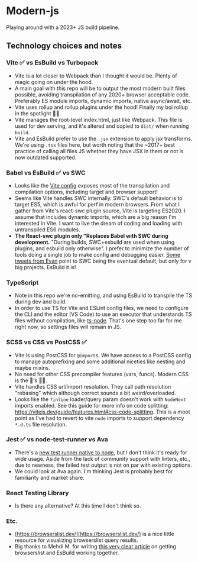# Modern-js

Playing around with a 2023+ JS build pipeline.

## Technology choices and notes

### Vite ✅ vs EsBuild vs Turbopack

- Vite is a lot closer to Webpack than I thought it would be. Plenty of magic going on under the hood.
- A main goal with this repo will be to output the most modern built files possible, avoiding transpilation of any 2020+ browser acceptable code. Preferably ES module imports, dynamic imports, native async/await, etc.
- Vite uses rollup and rollup plugins under the hood! Finally my boi rollup in the spotlight 🙌🏼.
- Vite manages the root-level index.html, just like Webpack. This file is used for dev serving, and it's altered and copied to `dist/` when running `build`.
- Vite and EsBuild prefer to use the `.jsx` extension to apply jsx transforms. We're using `.tsx` files here, but worth noting that the ~2017+ best practice of calling all files JS whether they have JSX in them or not is now outdated supported.

### Babel vs EsBuild ✅ vs SWC

- Looks like the [Vite config](https://vitejs.dev/config/build-options.html) exposes most of the transpilation and compilation options, including target and browser support!
- Seems like Vite handles SWC internally. SWC's default behavior is to target ES5, which is awful for perf in modern browsers. From what I gather from Vite's react-swc plugin source, Vite is targeting ES2020. I assume that includes dynamic imports, which are a big reason I'm interested in Vite. I want to live the dream of coding and loading with untranspiled ES6 modules.
- **The React-swc plugin only "Replaces Babel with SWC during development.** "During builds, SWC+esbuild are used when using plugins, and esbuild only otherwise". I prefer to minimize the number of tools doing a single job to make config and debugging easier. [Some tweets from Evan](https://twitter.com/youyuxi/status/1586042491739860993) point to SWC being the eventual default, but only for v big projects. EsBuild it is!

### TypeScript

- Note in this repo we're no-emitting, and using EsBuild to transpile the TS during dev and build.
- In order to use TS for Vite and ESLint config files, we need to configure the CLI and the editor (VS Code) to use an executor that understands TS files without compilation, like [ts-node](https://github.com/TypeStrong/ts-node). That's one step too far for me right now, so settings files will remain in JS.

### SCSS vs CSS vs PostCSS ✅

- Vite is using PostCSS for `@import`s. We have access to a PostCSS config to manage autoprefixing and some additional niceties like nesting and maybe mixins.
- No need for other CSS precompiler features (vars, funcs). Modern CSS is the 🐝's 🦵🏼.
- Vite handles CSS url/import resolution. They call path resolution "rebasing" which although correct sounds a bit weird/overloaded.
- Looks like the `?inline` loader/query param doesn't work with `NodeNext` imports enabled. See this guide for more info on code splitting: https://vitejs.dev/guide/features.html#css-code-splitting. This is a moot point as I've had to revert to vite `node` imports to support dependency `*.d.ts` file resolution.

### Jest ✅ vs node-test-runner vs Ava

- There's a [new test runner native to node](https://glebbahmutov.com/blog/trying-node-test-runner/), but I don't think it's ready for wide usage. Aside from the lack of community support with linters, etc., due to newness, the failed test output is not on par with existing options.
- We could look at Ava again. I'm thinking Jest is probably best for familiarity and market share.

### React Testing Library

- Is there any alternative? At this time I don't think so.

### Etc.

- [https://browserslist.dev/](https://browserslist.dev/) is a nice little resource for visualizing browserslist query results.
- Big thanks to Mehdi M. for writing [this very clear article](https://dev.to/meduzen/when-vite-ignores-your-browserslist-configuration-3hoe) on getting browserslist and EsBuild working together.
